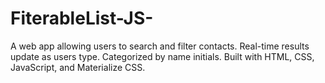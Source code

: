 # FiterableList-JS-
A web app allowing users to search and filter contacts. Real-time results update as users type. Categorized by name initials. Built with HTML, CSS, JavaScript, and Materialize CSS.
